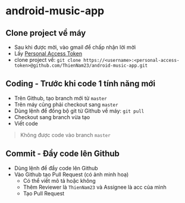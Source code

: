 # android-music-app
## Clone project về máy
- Sau khi được mời, vào gmail để chấp nhận lời mời
- Lấy [Personal Access Token](https://docs.github.com/en/github/authenticating-to-github/keeping-your-account-and-data-secure/creating-a-personal-access-token)
- clone project về: `git clone https://<username>:<personal-access-token>@github.com/ThienNam23/android-music-app.git`

## Coding - Trước khi code 1 tính năng mới
- Trên Github, tạo branch mới từ `master`
- Trên máy cũng phải checkout sang `master`
- Dùng lệnh để đồng bộ git từ Github về máy: `git pull`
- Checkout sang branch vừa tạo
- Viết code
> Không được code vào branch `master`

## Commit - Đẩy code lên Github
- Dùng lệnh để đẩy code lên Github
- Vào Github tạo Pull Request (có ảnh minh hoạ)
	- Có thể viết mô tả hoặc không
	- Thêm Reviewer là `ThienNam23` và Assignee là acc của mình
	- Tạo Pull Request
	
